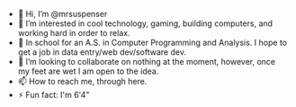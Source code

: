 - 👋 Hi, I’m @mrsuspenser
- 👀 I’m interested in cool technology, gaming, building computers, and working hard in order to relax.
- 🌱 In school for an A.S. in Computer Programming and Analysis.  I hope to get a job in data entry/web dev/software dev.  
- 💞️ I’m looking to collaborate on nothing at the moment, however, once my feet are wet I am open to the idea.
- 📫 How to reach me, through here.
- ⚡ Fun fact: I'm 6'4"

<!---
mrsuspenser/mrsuspenser is a ✨ special ✨ repository because its `README.md` (this file) appears on your GitHub profile.
You can click the Preview link to take a look at your changes.
--->
